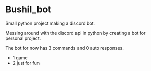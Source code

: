 # Bushil_bot
Small python project making a discord bot.

Messing around with the discord api in python by creating a bot for personal project.

The bot for now has 3 commands and 0 auto responses. 
- 1 game
- 2 just for fun 
